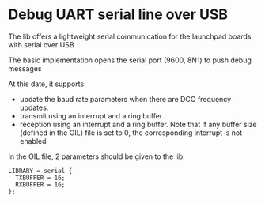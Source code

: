 # Debug UART serial line over USB 

The lib offers a lightweight serial communication for the launchpad boards with serial over USB

The basic implementation opens the serial port (9600, 8N1) to push debug messages

At this date, it supports:
* update the baud rate parameters when there are DCO frequency updates.
* transmit  using an interrupt and a ring buffer.
* reception using an interrupt and a ring buffer.
Note that if any buffer size (defined in the OIL) file is set to 0, the corresponding interrupt is not enabled

In the OIL file, 2 parameters should be given to the lib:

```
LIBRARY = serial {
  TXBUFFER = 16;
  RXBUFFER = 16;
};
```

